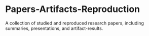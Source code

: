 # Papers-Artifacts-Reproduction
A collection of studied and reproduced research papers, including summaries, presentations, and artifact-results.
